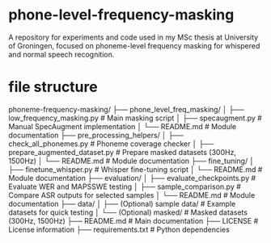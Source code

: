 # phone-level-frequency-masking
A repository for experiments and code used in my MSc thesis at University of Groningen, focused on phoneme-level frequency masking for whispered and normal speech recognition.

# file structure
phoneme-frequency-masking/
├── phone_level_freq_masking/
│   ├── low_frequency_masking.py       # Main masking script
│   ├── specaugment.py                 # Manual SpecAugment implementation
│   └── README.md                      # Module documentation
├── pre_processing_helpers/
│   ├── check_all_phonemes.py          # Phoneme coverage checker
│   ├── prepare_augmented_dataset.py   # Prepare masked datasets (300Hz, 1500Hz)
│   └── README.md                      # Module documentation
├── fine_tuning/
│   ├── finetune_whisper.py            # Whisper fine-tuning script
│   └── README.md                      # Module documentation
├── evaluation/
│   ├── evaluate_checkpoints.py        # Evaluate WER and MAPSSWE testing
│   ├── sample_comparison.py           # Compare ASR outputs for selected samples
│   └── README.md                      # Module documentation
├── data/
│   ├── (Optional) sample data/        # Example datasets for quick testing
│   └── (Optional) masked/             # Masked datasets (300Hz, 1500Hz)
├── README.md                          # Main documentation
├── LICENSE                            # License information
├── requirements.txt                   # Python dependencies
